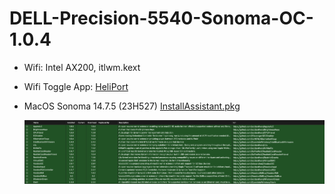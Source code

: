 # DELL-Precision-5540-Sonoma-OC-1.0.4

- Wifi: Intel AX200, itlwm.kext
- Wifi Toggle App: [HeliPort](https://github.com/OpenIntelWireless/HeliPort/releases/latest)
- MacOS Sonoma 14.7.5 (23H527) [InstallAssistant.pkg](https://swcdn.apple.com/content/downloads/40/16/082-11498-A_J7T1GLHFVZ/chr3rxmbukm8zmyun90r1gz1wodsaeuzda/InstallAssistant.pkg)

    ![List Kext](list-kext-updated.png)

